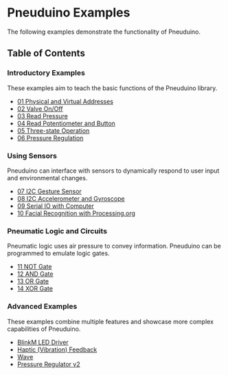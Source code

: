 # Pneuduino Examples
The following examples demonstrate the functionality of Pneuduino.

## Table of Contents

### Introductory Examples
These examples aim to teach the basic functions of the Pneuduino library.
* [01 Physical and Virtual Addresses](./PhysicalVirtualAddresses)
* [02 Valve On/Off](./ValveOnOff)
* [03 Read Pressure](./ReadPressure)
* [04 Read Potentiometer and Button](./ReadPotButton)
* [05 Three-state Operation](./ThreeState)
* [06 Pressure Regulation](./PressureRegulator)
### Using Sensors
Pneuduino can interface with sensors to dynamically respond to user input and environmental changes.
* [07 I2C Gesture Sensor](./GestureSensor)
* [08 I2C Accelerometer and Gyroscope](./AccelerometerGyroscope)
* [09 Serial IO with Computer](./SerialIO)
* [10 Facial Recognition with Processing.org](./Processing)
### Pneumatic Logic and Circuits
Pneumatic logic uses air pressure to convey information. Pneuduino can be programmed to emulate logic gates.
* [11 NOT Gate](./NotGate)
* [12 AND Gate](./AndGate)
* [13 OR Gate](./OrGate)
* [14 XOR Gate](./XorGate)
### Advanced Examples
These examples combine multiple features and showcase more complex capabilities of Pneuduino.
* [BlinkM LED Driver](./LED)
* [Haptic (Vibration) Feedback](./Haptic)
* [Wave](./Wave)
* [Pressure Regulator v2](./PressureRegulator2)

